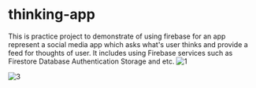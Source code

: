 # thinking-app
This is practice project to demonstrate of using firebase for an app represent a social media app which asks what's user thinks and provide a feed for thoughts of user.
It includes using Firebase services such as 
Firestore Database
Authentication
Storage and etc.
![1](https://user-images.githubusercontent.com/60261402/126181422-ed124eaf-50ca-453a-bf30-73a04739f370.png)






![3](https://user-images.githubusercontent.com/60261402/126181523-b77741a5-f80c-4421-99f4-f7364d64a561.png)
